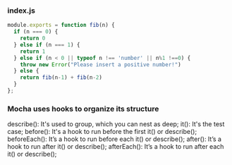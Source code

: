 ### index.js

```js
module.exports = function fib(n) {
  if (n === 0) {
    return 0
  } else if (n === 1) {
    return 1
  } else if (n < 0 || typeof n !== 'number' || n%1 !==0) {
    throw new Error("Please insert a positive number!")
  } else {
    return fib(n-1) + fib(n-2)
  }
};
```
### Mocha uses hooks to organize its structure

describe(): It's used to group, which you can nest as deep;
it(): It's the test case;
before(): It's a hook to run before the first it() or describe();
beforeEach(): It’s a hook to run before each it() or describe();
after(): It’s a hook to run after it() or describe();
afterEach(): It’s a hook to run after each it() or describe();